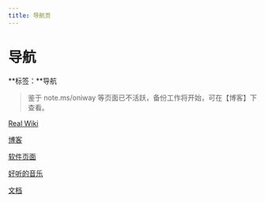 ```yaml
---
title: 导航页
---
```


# 导航

**标签：**导航

> 鉴于 note.ms/oniway 等页面已不活跃，备份工作将开始，可在【博客】下查看。

[Real Wiki](./real-wiki)

[博客](./blog)

[软件页面](./sofwares)

[好听的音乐](./sounds)

[文档](./docs)